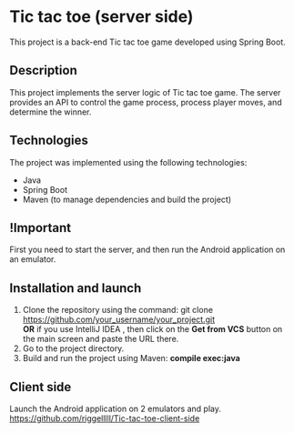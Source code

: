 # Tic tac toe (server side)

This project is a back-end Tic tac toe game developed using Spring Boot.

## Description

This project implements the server logic of Tic tac toe game. The server provides an API to control the game process, process player moves, and determine the winner.

## Technologies

The project was implemented using the following technologies:

- Java
- Spring Boot
- Maven (to manage dependencies and build the project)

## !Important
First you need to start the server, and then run the Android application on an emulator.

## Installation and launch

1. Clone the repository using the command:
git clone https://github.com/your_username/your_project.git
<br><b>OR</b> if you use IntelliJ IDEA , then click on the <b>Get from VCS</b> button on the main screen and paste the URL there.
2. Go to the project directory.
3. Build and run the project using Maven: <b>compile exec:java</b>

## Client side
Launch the Android application on 2 emulators and play.
https://github.com/riggelllll/Tic-tac-toe-client-side
